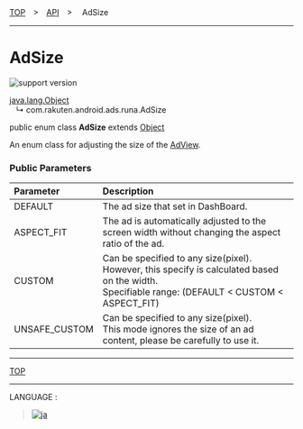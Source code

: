 [TOP](/README.md#top)　>　[API](./README.md)　>　 AdSize

---

# AdSize

![support version](http://img.shields.io/badge/runa-1.0.0+-blueviolet.svg?style=flat)

[java.lang.Object](https://developer.android.com/reference/java/lang/Object.html)<br>
&nbsp;&nbsp;&nbsp;↳&nbsp;com.rakuten.android.ads.runa.AdSize

public enum class **AdSize** extends [Object](https://developer.android.com/reference/java/lang/Object.html)<br>

An enum class for adjusting the size of the [AdView](./AdView.md).

### Public Parameters

| Parameter     | Description                                                                                                                                           |
| :------------ | :---------------------------------------------------------------------------------------------------------------------------------------------------- |
| DEFAULT       | The ad size that set in DashBoard.                                                                                                                    |
| ASPECT_FIT    | The ad is automatically adjusted to the screen width without changing the aspect ratio of the ad.                                                     |
| CUSTOM        | Can be specified to any size(pixel).<br>However, this specify is calculated based on the width.<br>Specifiable range: (DEFAULT < CUSTOM < ASPECT_FIT) |
| UNSAFE_CUSTOM | Can be specified to any size(pixel).<br>This mode ignores the size of an ad content, please be carefully to use it.                                   |

---

[TOP](/README.md#top)

---

LANGUAGE :

> [![ja](/doc/img/lang/ja.png)](/doc/ja/api/AdSize.md)
